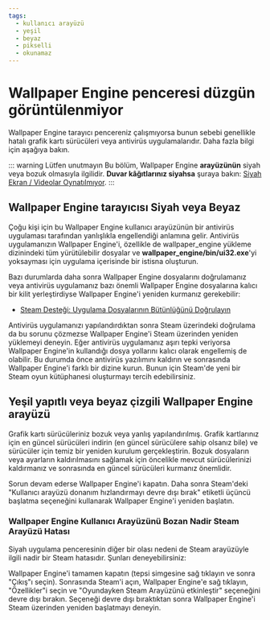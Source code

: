 ```yaml
---
tags:
  - kullanıcı arayüzü
  - yeşil
  - beyaz
  - pikselli
  - okunamaz
---
```


# Wallpaper Engine penceresi düzgün görüntülenmiyor

Wallpaper Engine tarayıcı pencereniz çalışmıyorsa bunun sebebi genellikle hatalı grafik kartı sürücüleri veya antivirüs uygulamalarıdır. Daha fazla bilgi için aşağıya bakın.

::: warning Lütfen unutmayın Bu bölüm, Wallpaper Engine **arayüzünün** siyah veya bozuk olmasıyla ilgilidir. **Duvar kâğıtlarınız siyahsa** şuraya bakın: [Siyah Ekran / Videolar Oynatılmıyor](/noshow/notplaying.html). :::

## Wallpaper Engine tarayıcısı Siyah veya Beyaz

Çoğu kişi için bu Wallpaper Engine kullanıcı arayüzünün bir antivirüs uygulaması tarafından yanlışlıkla engellendiği anlamına gelir. Antivirüs uygulamanızın Wallpaper Engine'i, özellikle de wallpaper_engine yükleme dizinindeki tüm yürütülebilir dosyalar ve **wallpaper_engine/bin/ui32.exe**'yi yoksayması için uygulama içerisinde bir istisna oluşturun.

Bazı durumlarda daha sonra Wallpaper Engine dosyalarını doğrulamanız veya antivirüs uygulamanız bazı önemli Wallpaper Engine dosyalarına kalıcı bir kilit yerleştirdiyse Wallpaper Engine'i yeniden kurmanız gerekebilir:

* [Steam Desteği: Uygulama Dosyalarının Bütünlüğünü Doğrulayın](https://support.steampowered.com/kb_article.php?ref=2037-QEUH-3335)

Antivirüs uygulamanızı yapılandırdıktan sonra Steam üzerindeki doğrulama da bu sorunu çözmezse Wallpaper Engine'i Steam üzerinden yeniden yüklemeyi deneyin. Eğer antivirüs uygulamanız aşırı tepki veriyorsa Wallpaper Engine'in kullandığı dosya yollarını kalıcı olarak engellemiş de olabilir. Bu durumda önce antivirüs yazılımını kaldırın ve sonrasında Wallpaper Engine'i farklı bir dizine kurun. Bunun için Steam'de yeni bir Steam oyun kütüphanesi oluşturmayı tercih edebilirsiniz.

## Yeşil yapıtlı veya beyaz çizgili Wallpaper Engine arayüzü

Grafik kartı sürücüleriniz bozuk veya yanlış yapılandırılmış. Grafik kartlarınız için en güncel sürücüleri indirin (en güncel sürücülere sahip olsanız bile) ve sürücüler için temiz bir yeniden kurulum gerçekleştirin. Bozuk dosyaların veya ayarların kaldırılmasını sağlamak için öncelikle mevcut sürücülerinizi kaldırmanız ve sonrasında en güncel sürücüleri kurmanız önemlidir.

Sorun devam ederse Wallpaper Engine'i kapatın. Daha sonra Steam'deki "Kullanıcı arayüzü donanım hızlandırmayı devre dışı bırak" etiketli üçüncü başlatma seçeneğini kullanarak Wallpaper Engine'i yeniden başlatın.

### Wallpaper Engine Kullanıcı Arayüzünü Bozan Nadir Steam Arayüzü Hatası

Siyah uygulama penceresinin diğer bir olası nedeni de Steam arayüzüyle ilgili nadir bir Steam hatasıdır. Şunları deneyebilirsiniz:

Wallpaper Engine'i tamamen kapatın (tepsi simgesine sağ tıklayın ve sonra "Çıkış"ı seçin). Sonrasında Steam'i açın, Wallpaper Engine'e sağ tıklayın, "Özellikler"i seçin ve "Oyundayken Steam Arayüzünü etkinleştir" seçeneğini devre dışı bırakın. Seçeneği devre dışı bıraktıktan sonra Wallpaper Engine'i Steam üzerinden yeniden başlatmayı deneyin. 
